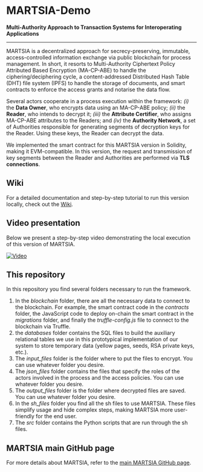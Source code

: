 # MARTSIA-Demo

**Multi-Authority Approach to Transaction Systems for Interoperating Applications**  
**** 

MARTSIA is a decentralized approach for secrecy-preserving, immutable, access-controlled information exchange via public blockchain for process management. 
In short, it resorts to Multi-Authority Ciphertext Policy Attributed Based Encryption (MA-CP-ABE) to handle the ciphering/deciphering cycle, a content-addressed Distributed Hash Table (DHT) file system (IPFS) to handle the storage of documents, and smart contracts to enforce the access grants and notarise the data flow.

Several actors cooperate in a process execution within the framework: _(i)_ the **Data Owner**, who encrypts data using an MA-CP-ABE policy; _(ii)_ the **Reader**, who intends to decrypt it; _(iii)_ the **Attribute Certifier**, who assigns MA-CP-ABE attributes to the Readers;  and _(iv)_ the **Authority Network**, a set of Authorities responsible for generating segments of decryption keys for the Reader. Using these keys, the Reader can decrypt the data.

We implemented the smart contract for this MARTSIA version in Solidity, making it EVM-compatible. 
In this version, the request and transmission of key segments between the Reader and Authorities are performed via **TLS connections**.

## Wiki
For a detailed documentation and step-by-step tutorial to run this version locally, check out the [Wiki](https://github.com/apwbs/MARTSIA-demo/wiki).

## Video presentation
Below we present a step-by-step video demonstrating the local execution of this version of MARTSIA.

[![Video](https://img.youtube.com/vi/RAcifWw1_B0/maxresdefault.jpg)](https://www.youtube.com/watch?v=RAcifWw1_B0)

## This repository
In this repository you find several folders necessary to run the framework. 
1. In the *blockchain* folder, there are all the necessary data to connect to the blockchain. For example, the smart contract code in the *contracts* folder, the JavaScript code to deploy on-chain the smart contract in the *migrations* folder, and finally the *truffle-config.js* file to connect to the blockchain via Truffle.
2. the *databases* folder contains the SQL files to build the auxiliary relational tables we use in this prototypical implementation of our system to store temporary data (yellow pages, seeds, RSA private keys, etc.).
3. The *input_files* folder is the folder where to put the files to encrypt. You can use whatever folder you desire.
4. The *json_files* folder contains the files that specify the roles of the actors involved in the process and the access policies. You can use whatever folder you desire.
5. The *output_files* folder is the folder where decrypted files are saved. You can use whatever folder you desire.
6. In the *sh_files* folder you find all the sh files to use MARTSIA. These files simplify usage and hide complex steps, making MARTSIA more user-friendly for the end user.
7. The *src* folder contains the Python scripts that are run through the sh files. 

## MARTSIA main GitHub page
For more details about MARTSIA, refer to the [main MARTSIA GitHub page](https://github.com/apwbs/MARTSIA).
